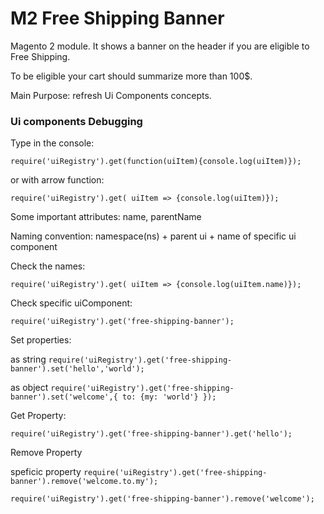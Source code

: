 # M2 Free Shipping Banner


Magento 2 module. It shows a banner on the header if you are eligible to Free Shipping.

To be eligible your cart should summarize more than 100$.

Main Purpose: refresh Ui Components concepts.

### Ui components Debugging

Type in the console: 

```require('uiRegistry').get(function(uiItem){console.log(uiItem)});```

or with arrow function:

```require('uiRegistry').get( uiItem => {console.log(uiItem)});```

Some important attributes:
name, parentName

Naming convention: namespace(ns) + parent ui + name of specific ui component

Check the names:

```require('uiRegistry').get( uiItem => {console.log(uiItem.name)});```

Check specific uiComponent:

```require('uiRegistry').get('free-shipping-banner');```

Set properties:

as string
```require('uiRegistry').get('free-shipping-banner').set('hello','world');```

as object
```require('uiRegistry').get('free-shipping-banner').set('welcome',{ to: {my: 'world'} });```

Get Property:

```require('uiRegistry').get('free-shipping-banner').get('hello');```

Remove Property

speficic property
```require('uiRegistry').get('free-shipping-banner').remove('welcome.to.my');```

```require('uiRegistry').get('free-shipping-banner').remove('welcome');```





